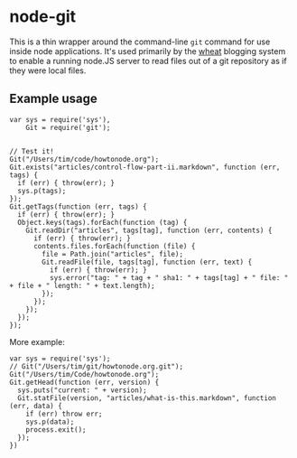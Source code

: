# node-git

This is a thin wrapper around the command-line `git` command for use inside node applications.  It's used primarily by the [wheat][] blogging system to enable a running node.JS server to read files out of a git repository as if they were local files.

## Example usage

    var sys = require('sys'),
        Git = require('git');
    
    
    // Test it!
    Git("/Users/tim/code/howtonode.org");
    Git.exists("articles/control-flow-part-ii.markdown", function (err, tags) {
      if (err) { throw(err); }
      sys.p(tags);
    });
    Git.getTags(function (err, tags) {
      if (err) { throw(err); }
      Object.keys(tags).forEach(function (tag) {
        Git.readDir("articles", tags[tag], function (err, contents) {
          if (err) { throw(err); }
          contents.files.forEach(function (file) {
            file = Path.join("articles", file);
            Git.readFile(file, tags[tag], function (err, text) {
              if (err) { throw(err); }
              sys.error("tag: " + tag + " sha1: " + tags[tag] + " file: " + file + " length: " + text.length);
            });
          });
        });
      });
    });

More example:

    var sys = require('sys');
    // Git("/Users/tim/git/howtonode.org.git");
    Git("/Users/tim/Code/howtonode.org");
    Git.getHead(function (err, version) {
      sys.puts("current: " + version);
      Git.statFile(version, "articles/what-is-this.markdown", function (err, data) {
        if (err) throw err;
        sys.p(data);
        process.exit();
      });
    })

[wheat]: http://github.com/creationix/wheat
